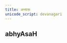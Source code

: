 ```yaml
---
title: अभ्यासः
unicode_script: devanagari
---
```


## abhyAsaH
<div class="spreadsheet" src="../abhyAsaH.toml" fullHeightWithRowsPerScreen=8> </div>  

